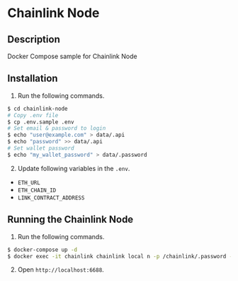 # Chainlink Node

## Description
Docker Compose sample for Chainlink Node

## Installation
1. Run the following commands.
```bash
$ cd chainlink-node
# Copy .env file
$ cp .env.sample .env
# Set email & password to login
$ echo "user@example.com" > data/.api
$ echo "password" >> data/.api
# Set wallet password
$ echo "my_wallet_password" > data/.password
```

2. Update following variables in the `.env`.

- `ETH_URL`
- `ETH_CHAIN_ID`
- `LINK_CONTRACT_ADDRESS`


## Running the Chainlink Node
1. Run the following commands.
```bash
$ docker-compose up -d
$ docker exec -it chainlink chainlink local n -p /chainlink/.password -a /chainlink/.api
```

2. Open `http://localhost:6688`.
